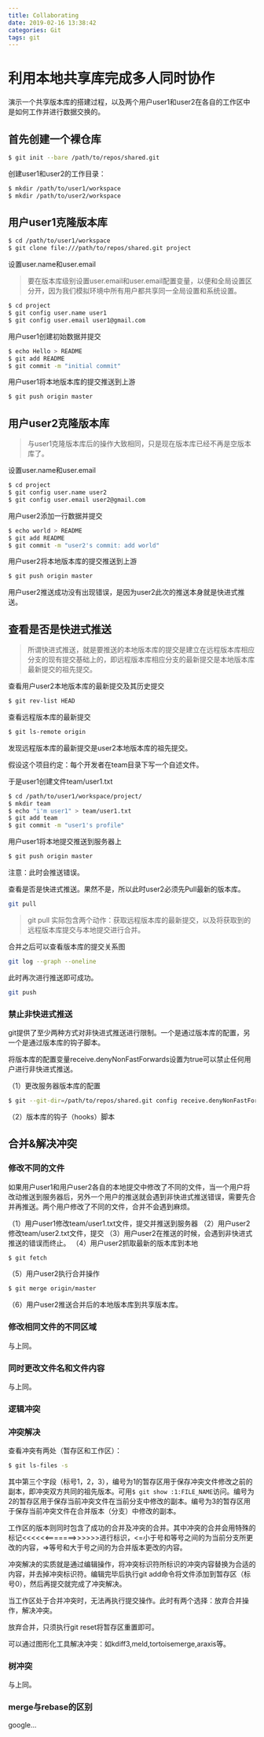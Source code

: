 ```yaml
---
title: Collaborating
date: 2019-02-16 13:38:42
categories: Git
tags: git
---
```

# 利用本地共享库完成多人同时协作
演示一个共享版本库的搭建过程，以及两个用户user1和user2在各自的工作区中是如何工作并进行数据交换的。
## 首先创建一个裸仓库
```bash
$ git init --bare /path/to/repos/shared.git
```
创建user1和user2的工作目录：

```bash
$ mkdir /path/to/user1/workspace
$ mkdir /path/to/user2/workspace
```

## 用户user1克隆版本库
```bash
$ cd /path/to/user1/workspace
$ git clone file:///path/to/repos/shared.git project
```
设置user.name和user.email

>要在版本库级别设置user.email和user.email配置变量，以便和全局设置区分开，因为我们模拟环境中所有用户都共享同一全局设置和系统设置。

```bash
$ cd project
$ git config user.name user1
$ git config user.email user1@gmail.com
```

用户user1创建初始数据并提交

``` bash
$ echo Hello > README
$ git add README
$ git commit -m "initial commit"
```

用户user1将本地版本库的提交推送到上游

``` bash
$ git push origin master
```

## 用户user2克隆版本库
>与user1克隆版本库后的操作大致相同，只是现在版本库已经不再是空版本库了。

设置user.name和user.email

```bash
$ cd project 
$ git config user.name user2
$ git config user.email user2@gmail.com
```

用户user2添加一行数据并提交

```bash
$ echo world > README
$ git add README
$ git commit -m "user2's commit: add world"
```

用户user2将本地版本库的提交推送到上游

```bash
$ git push origin master
``` 

用户user2推送成功没有出现错误，是因为user2此次的推送本身就是快进式推送。

## 查看是否是快进式推送
>所谓快进式推送，就是要推送的本地版本库的提交是建立在远程版本库相应分支的现有提交基础上的，即远程版本库相应分支的最新提交是本地版本库最新提交的祖先提交。

查看用户user2本地版本库的最新提交及其历史提交

```bash
$ git rev-list HEAD
```

查看远程版本库的最新提交

``` bash
$ git ls-remote origin
```

发现远程版本库的最新提交是user2本地版本库的祖先提交。

假设这个项目约定：每个开发者在team目录下写一个自述文件。

于是user1创建文件team/user1.txt

```bash
$ cd /path/to/user1/workspace/project/
$ mkdir team
$ echo "i'm user1" > team/user1.txt
$ git add team
$ git commit -m "user1's profile"
```

用户user1将本地提交推送到服务器上

```bash
$ git push origin master
```
注意：此时会推送错误。

查看是否是快进式推送。果然不是，所以此时user2必须先Pull最新的版本库。

```bash
git pull
```
>git pull 实际包含两个动作：获取远程版本库的最新提交，以及将获取到的远程版本库提交与本地提交进行合并。

合并之后可以查看版本库的提交关系图

```bash
git log --graph --oneline
```

此时再次进行推送即可成功。

```bash
git push
```

### 禁止非快进式推送
git提供了至少两种方式对非快进式推送进行限制。一个是通过版本库的配置，另一个是通过版本库的钩子脚本。

将版本库的配置变量receive.denyNonFastForwards设置为true可以禁止任何用户进行非快进式推送。

（1）更改服务器版本库的配置

```bash
$ git --git-dir=/path/to/repos/shared.git config receive.denyNonFastForwards true
```
（2）版本库的钩子（hooks）脚本

## 合并&解决冲突
### 修改不同的文件
如果用户user1和用户user2各自的本地提交中修改了不同的文件，当一个用户将改动推送到服务器后，另外一个用户的推送就会遇到非快进式推送错误，需要先合并再推送。两个用户修改了不同的文件，合并不会遇到麻烦。

（1）用户user1修改team/user1.txt文件，提交并推送到服务器
（2）用户user2修改team/user2.txt文件，提交
（3）用户user2在推送的时候，会遇到非快进式推送的错误而终止。
（4）用户user2抓取最新的版本库到本地

```bash
$ git fetch 
```
（5）用户user2执行合并操作

```bash
$ git merge origin/master
```
（6）用户user2推送合并后的本地版本库到共享版本库。

### 修改相同文件的不同区域
与上同。
### 同时更改文件名和文件内容
与上同。

### 逻辑冲突

### 冲突解决

查看冲突有两处（暂存区和工作区）：

``` bash
$ git ls-files -s
```
其中第三个字段（标号1，2，3），编号为1的暂存区用于保存冲突文件修改之前的副本，即冲突双方共同的祖先版本。可用`$ git show :1:FILE_NAME`访问。编号为2的暂存区用于保存当前冲突文件在当前分支中修改的副本。编号为3的暂存区用于保存当前冲突文件在合并版本（分支）中修改的副本。

工作区的版本则同时包含了成功的合并及冲突的合并。其中冲突的合并会用特殊的标记<<<<<<=======>>>>>>进行标识，<=小于号和等号之间的为当前分支所更改的内容，=>等号和大于号之间的为合并版本更改的内容。

冲突解决的实质就是通过编辑操作，将冲突标识符所标识的冲突内容替换为合适的内容，并去掉冲突标识符。编辑完毕后执行git add命令将文件添加到暂存区（标号0），然后再提交就完成了冲突解决。

当工作区处于合并冲突时，无法再执行提交操作。此时有两个选择：放弃合并操作，解决冲突。

放弃合并，只须执行git reset将暂存区重置即可。

可以通过图形化工具解决冲突：如kdiff3,meld,tortoisemerge,araxis等。

### 树冲突
与上同。

### merge与rebase的区别
google...


